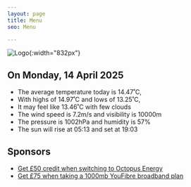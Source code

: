 ```yaml
---
layout: page
title: Menu
seo: Menu

---
```


![Logo](/images/logo.jpg){:width="832px"}

<!-- weather_marker starts -->
## On Monday, 14 April 2025

- The average temperature today is 14.47˚C,
- With highs of 14.97˚C and lows of 13.25˚C,
- It may feel like 13.46˚C with few clouds
- The wind speed is 7.2m/s and visibility is 10000m
- The pressure is 1002hPa and humidity is 57%
- The sun will rise at 05:13 and set at 19:03

<!-- weather_marker ends -->

## Sponsors

- [Get £50 credit when switching to Octopus Energy](https://bit.ly/3oD1nnS)
- [Get £75 when taking a 1000mb YouFibre broadband plan](https://aklam.io/91zWhU?)



